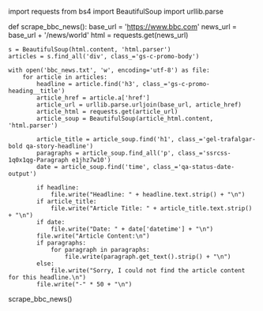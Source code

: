 import requests
from bs4 import BeautifulSoup
import urllib.parse

def scrape_bbc_news():
    base_url = 'https://www.bbc.com'
    news_url = base_url + '/news/world'
    html = requests.get(news_url)

    s = BeautifulSoup(html.content, 'html.parser')
    articles = s.find_all('div', class_='gs-c-promo-body')

    with open('bbc_news.txt', 'w', encoding='utf-8') as file:
        for article in articles:
            headline = article.find('h3', class_='gs-c-promo-heading__title')
            article_href = article.a['href']
            article_url = urllib.parse.urljoin(base_url, article_href)
            article_html = requests.get(article_url)
            article_soup = BeautifulSoup(article_html.content, 'html.parser')

            article_title = article_soup.find('h1', class_='gel-trafalgar-bold qa-story-headline')
            paragraphs = article_soup.find_all('p', class_='ssrcss-1q0x1qg-Paragraph e1jhz7w10')
            date = article_soup.find('time', class_='qa-status-date-output')

            if headline:
                file.write("Headline: " + headline.text.strip() + "\n")
            if article_title:
                file.write("Article Title: " + article_title.text.strip() + "\n")
            if date:
                file.write("Date: " + date['datetime'] + "\n")
            file.write("Article Content:\n")
            if paragraphs:
                for paragraph in paragraphs:
                    file.write(paragraph.get_text().strip() + "\n")
            else:
                file.write("Sorry, I could not find the article content for this headline.\n")
            file.write("-" * 50 + "\n")

scrape_bbc_news()
